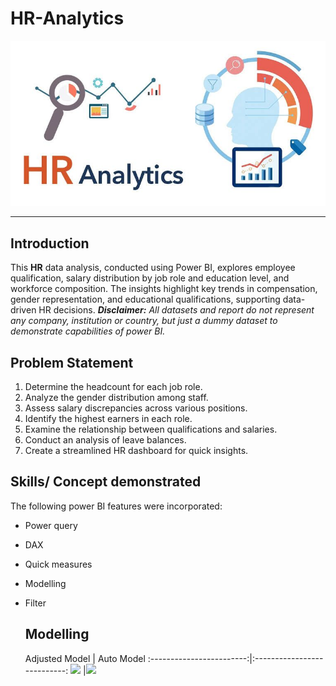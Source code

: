 # HR-Analytics
![](hr_image.jpg)
***
## Introduction
 This **HR** data analysis, conducted using Power BI, explores employee qualification, salary distribution by job role and education level, and workforce composition. The insights highlight key trends in compensation, gender representation, and educational qualifications, supporting data-driven HR decisions.
**_Disclaimer:_** _All datasets and report do not represent any company, institution or country, but just a dummy dataset to demonstrate capabilities of power BI._

## Problem Statement
1. Determine the headcount for each job role.
2. Analyze the gender distribution among staff.
3. Assess salary discrepancies across various positions.
4. Identify the highest earners in each role.
5. Examine the relationship between qualifications and salaries.
6. Conduct an analysis of leave balances.
7. Create a streamlined HR dashboard for quick insights.

## Skills/ Concept demonstrated  
The following power BI features were incorporated:
- Power query
- DAX
- Quick measures
- Modelling
- Filter

  ## Modelling
  
  Adjusted Model          |   Auto Model
:------------------------:|:---------------------------:
![](adjusted_model1.png)  |![](auto_model_png)



  
